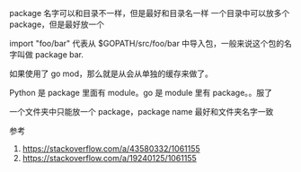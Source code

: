 package 名字可以和目录不一样，但是最好和目录名一样
一个目录中可以放多个 package，但是最好放一个

import "foo/bar" 代表从 $GOPATH/src/foo/bar 中导入包，一般来说这个包的名字叫做 package bar.

如果使用了 go mod，那么就是从会从单独的缓存来做了。

Python 是 package 里面有 module。go 是 module 里有 package。。服了

一个文件夹中只能放一个 package，package name 最好和文件夹名字一致

参考

1. https://stackoverflow.com/a/43580332/1061155
2. https://stackoverflow.com/a/19240125/1061155